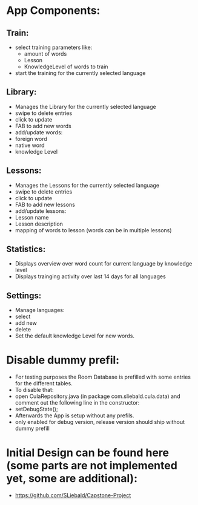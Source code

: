 # App Components:

## Train:
* select training parameters like:
  * amount of words
  * Lesson
  * KnowledgeLevel of words to train
* start the training for the currently selected language

## Library:
* Manages the Library for the currently selected language
* swipe to delete entries
* click to update
* FAB to add new words
* add/update words:
 * foreign word
 * native word
 * knowledge Level

## Lessons:
* Manages the Lessons for the currently selected language
* swipe to delete entries
* click to update
* FAB to add new lessons
* add/update lessons:
 * Lesson name
 * Lesson description
 * mapping of words to lesson (words can be in multiple lessons)
 
## Statistics:
* Displays overview over word count for current language by knowledge level
* Displays trainging activity over last 14 days for all languages

## Settings:
* Manage languages:
 * select
 * add new
 * delete
* Set the default knowledge Level for new words.

# Disable dummy prefil:
* For testing purposes the Room Database is prefilled with some entries for the different tables.
* To disable that:
 * open CulaRepository.java (in package com.sliebald.cula.data) and comment out the following line in the constructor:
  * setDebugState();
 * Afterwards the App is setup without any prefils.
 * only enabled for debug version, release version should ship without dummy prefill


# Initial Design can be found here (some parts are not implemented yet, some are additional):
* https://github.com/SLiebald/Capstone-Project
